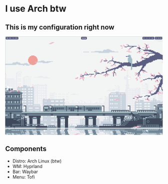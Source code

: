 # I use Arch btw
## This is my configuration right now
![My config](config.png "My config")

## Components
- Distro: Arch Linux (btw)
- WM: Hyprland
- Bar: Waybar
- Menu: Tofi
